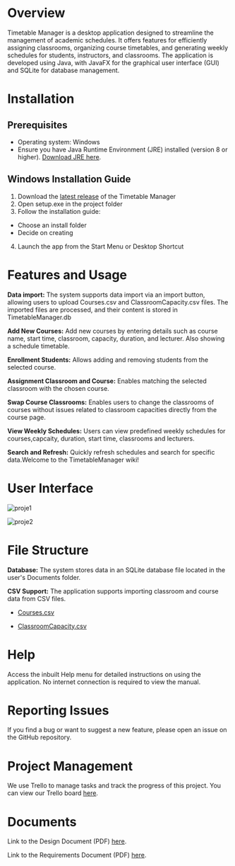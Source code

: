# Overview

Timetable Manager is a desktop application designed to streamline the management of academic schedules. It offers features for efficiently assigning classrooms, organizing course timetables, and generating weekly schedules for students, instructors, and classrooms. The application is developed using Java, with JavaFX for the graphical user interface (GUI) and SQLite for database management.

# Installation
## Prerequisites
* Operating system: Windows
* Ensure you have Java Runtime Environment (JRE) installed (version 8 or higher). [Download JRE here](https://www.oracle.com/java/technologies/downloads/#java8).
## Windows Installation Guide
1. Download the [latest release](https://github.com/sudedaka/TimetableManager/releases) of the Timetable Manager
2. Open setup.exe in the project folder
3. Follow the installation guide:
* Choose an install folder
* Decide on creating
4. Launch the app from the Start Menu or Desktop Shortcut

# Features and Usage
**Data import:** The system supports data import via an import button, allowing users to upload Courses.csv and ClassroomCapacity.csv files. The imported files are processed, and their content is stored in TimetableManager.db


**Add New Courses:**  Add new courses by entering details such as course name, start time, classroom, capacity, duration, and lecturer. Also showing a schedule timetable.


**Enrollment Students:** Allows adding and removing students from the selected course.


**Assignment Classroom and Course:** Enables matching the selected classroom with the chosen course.


**Swap Course Classrooms:** Enables users to change the classrooms of courses without issues related to classroom capacities directly from the course page.


**View Weekly Schedules:** Users can view predefined weekly schedules for courses,capcaity, duration, start time, classrooms and lecturers.


**Search and Refresh:** Quickly refresh schedules and search for specific data.Welcome to the TimetableManager wiki!

# User Interface
![proje1](https://github.com/user-attachments/assets/23abe9c7-3556-46ea-b4a6-7f6ec5c94f7a)

![proje2](https://github.com/user-attachments/assets/03900a2d-c690-49cb-ac16-3fe90be2482b)

# File Structure
**Database:** The system stores data in an SQLite database file located in the user's Documents folder.


**CSV Support:** The application supports importing classroom and course data from CSV files.  
* [Courses.csv](https://github.com/user-attachments/files/18218603/Courses.csv)

* [ClassroomCapacity.csv](https://github.com/user-attachments/files/18218605/ClassroomCapacity.csv)


# Help
Access the inbuilt Help menu for detailed instructions on using the application. No internet connection is required to view the manual.


# Reporting Issues
If you find a bug or want to suggest a new feature, please open an issue on the GitHub repository.

# Project Management
We use Trello to manage tasks and track the progress of this project. You can view our Trello board [here](https://trello.com/invite/b/671be8cc9f3366183f6870ee/ATTI72dfdda74b2d1cdf4391fc1670f7752cC3B9EFAB/timetable-manager). 

# Documents
Link to the Design Document (PDF) [here](https://github.com/user-attachments/files/18218509/Design_Document_for_Timetable_Manager.pdf).


Link to the Requirements Document (PDF) [here](https://github.com/user-attachments/files/18218503/Software_Requirements_Specification_for_Timetable_Manager.pdf).

